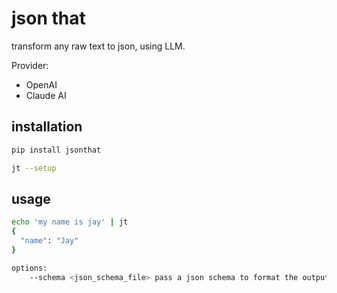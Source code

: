# json that

transform any raw text to json, using LLM.

Provider:
- OpenAI
- Claude AI

## installation

```bash
pip install jsonthat
```

```bash
jt --setup
```

## usage

```bash
echo 'my name is jay' | jt
{
  "name": "Jay"
}
```

```bash
options:
    --schema <json_schema_file> pass a json schema to format the output
```
